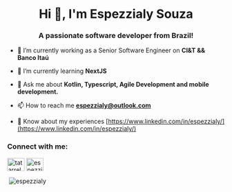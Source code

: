 <h1 align="center">Hi 👋, I'm Espezzialy Souza</h1>
<h3 align="center">A passionate software developer from Brazil!</h3>

- 🔭 I’m currently working as a Senior Software Engineer on **CI&T && Banco Itaú**

- 🌱 I’m currently learning **NextJS**

- 💬 Ask me about **Kotlin, Typescript, Agile Development and mobile development.**

- 📫 How to reach me **espezzialy@outlook.com**

- 📄 Know about my experiences [https://www.linkedin.com/in/espezzialy/](https://www.linkedin.com/in/espezzialy/)

<h3 align="left">Connect with me:</h3>
<p align="left">
<a href="https://twitter.com/tatarrel" target="blank"><img align="center" src="https://raw.githubusercontent.com/rahuldkjain/github-profile-readme-generator/master/src/images/icons/Social/twitter.svg" alt="tatarrel" height="30" width="40" /></a>
<a href="https://linkedin.com/in/espezzialy" target="blank"><img align="center" src="https://raw.githubusercontent.com/rahuldkjain/github-profile-readme-generator/master/src/images/icons/Social/linked-in-alt.svg" alt="espezzialy" height="30" width="40" /></a>
</p>


<p>&nbsp;<img align="center" src="https://github-readme-stats.vercel.app/api?username=espezzialy&show_icons=true&locale=en" alt="espezzialy" /></p>
